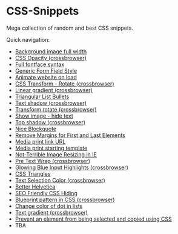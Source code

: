 # CSS-Snippets
Mega collection of random and best CSS snippets.

Quick navigation:
- [Background image full width](https://github.com/Buda9/CSS-Snippets/blob/master/Background%20image%20full%20width/bg%20img%20full%20width.css)
- [CSS Opacity (crossbrowser)](https://github.com/Buda9/CSS-Snippets/tree/master/CSS%20Opacity%20(crossbrowser))
- [Full fontface syntax](https://github.com/Buda9/CSS-Snippets/tree/master/Full%20fontface%20syntax)
- [Generic Form Field Style](https://github.com/Buda9/CSS-Snippets/tree/master/Generic%20Form%20Field%20Style)
- [Animate website on load](https://github.com/Buda9/CSS-Snippets/blob/master/Animate%20website%20on%20load/animate%20website%20on%20load.css)
- [CSS Transform - Rotate (crossbrowser)](https://github.com/Buda9/CSS-Snippets/blob/master/CSS%20Transform%20-%20Rotate%20(crossbrowser)/transform_rotate.css)
- [Linear gradient (crossbrowser)](https://github.com/Buda9/CSS-Snippets/blob/master/Linear%20gradient%20(crossbrowser)/linear_gradient.css)
- [Triangular List Bullets](https://github.com/Buda9/CSS-Snippets/blob/master/Triangular%20List%20Bullets/triangular_list_bullets.css)
- [Text shadow (crossbrowser)](https://github.com/Buda9/CSS-Snippets/blob/master/Text%20shadow%20(crossbrowser)/text_shadow.css)
- [Transform rotate (crossbrowser)](https://github.com/Buda9/CSS-Snippets/blob/master/Transform%20rotate%20(crossbrowser)/transform_rotate.css)
- [Show image - hide text](https://github.com/Buda9/CSS-Snippets/blob/master/Show%20image%20-%20hide%20text/Image%20replacement.css)
- [Top shadow (crossbrowser)](https://github.com/Buda9/CSS-Snippets/blob/master/Top%20shadow%20(crossbrowser)/top_shadow.css)
- [Nice Blockquote](https://github.com/Buda9/CSS-Snippets/blob/master/Nice%20Blockquote/nice_blockquote.css)
- [Remove Margins for First and Last Elements](https://github.com/Buda9/CSS-Snippets/blob/master/Remove%20Margins%20for%20First%20and%20Last%20Elements/remove%20margins.css)
- [Media print link URL](https://github.com/Buda9/CSS-Snippets/blob/master/Media%20print%20link%20URL/print.css)
- [Media print starting template](https://github.com/Buda9/CSS-Snippets/blob/master/Media%20print%20starting%20template/media%20print.css)
- [Not-Terrible Image Resizing in IE](https://github.com/Buda9/CSS-Snippets/blob/master/Not-Terrible%20Image%20Resizing%20in%20IE/image%20resizing%20ie.css)
- [Pre Text Wrap (crossbrowser)](https://github.com/Buda9/CSS-Snippets/blob/master/Pre%20Text%20Wrap%20(crossbrowser)/pre_text_wrap.css)
- [Glowing Blue Input Highlights (crossbrowser)](https://github.com/Buda9/CSS-Snippets/blob/master/Glowing%20Blue%20Input%20Highlights%20(crossbrowser)/glowing_input.css)
- [CSS Triangles](https://github.com/Buda9/CSS-Snippets/blob/master/CSS%20Triangles/css_triangles.css)
- [Text Selection Color (crossbrowser)](https://github.com/Buda9/CSS-Snippets/blob/master/Text%20Selection%20Color%20(crossbrowser)/text_selection_color.css)
- [Better Helvetica](https://github.com/Buda9/CSS-Snippets/blob/master/Better%20Helvetica/Better_Helvetica.css)
- [SEO Friendly CSS Hiding](https://github.com/Buda9/CSS-Snippets/blob/master/SEO%20Friendly%20CSS%20Hiding/css_hiding.css)
- [Blueprint pattern in CSS (crossbrowser)](https://github.com/Buda9/CSS-Snippets/blob/master/Blueprint%20pattern%20in%20CSS%20(crossbrowser)/blueprint-pattern.css)
- [Change color of dot in lists](https://github.com/Buda9/CSS-Snippets/blob/master/Change%20color%20of%20dot%20in%20lists/dot_color.css)
- [Text gradient (crossbrowser)](https://github.com/Buda9/Mega-CSS-Snippets/blob/master/Text%20gradient%20(crossbrowser)/text_gradient.css)
- [Prevent an element from being selected and copied using CSS](https://github.com/Buda9/Mega-CSS-Snippets/blob/master/Prevent%20an%20element%20from%20being%20selected%20and%20copied%20using%20CSS/Prevent%20an%20element%20from%20being%20selected%20and%20copied%20using%20CSS.html)
- TBA
